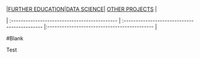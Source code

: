 
|[FURTHER EDUCATION](./pages/education.md)|[DATA SCIENCE](./pages/datsci.md)| [OTHER PROJECTS](./pages/other.md)      |

| :-------------------------------------------- | :-------------------------------------------- |:-------------------------------------------- |

#Blank

Test
